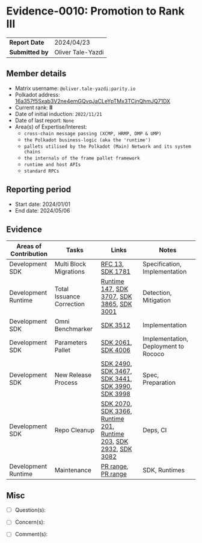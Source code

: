 

# Evidence-0010: Promotion to Rank III

|                 |                                                                                             |
| --------------- | ------------------------------------------------------------------------------------------- |
| **Report Date** | 2024/04/23                                                             |
| **Submitted by**| Oliver Tale-Yazdi                                                                        |


## Member details

- Matrix username: `@oliver.tale-yazdi:parity.io`
- Polkadot address: <a target='_blank' href='https://collectives.statescan.io/#/accounts/16a357f5Sxab3V2ne4emGQvqJaCLeYpTMx3TCjnQhmJQ71DX'>16a357f5Sxab3V2ne4emGQvqJaCLeYpTMx3TCjnQhmJQ71DX</a>
- Current rank: **II**
- Date of initial induction: `2022/11/21`
- Date of last report: `None`
- Area(s) of Expertise/Interest:
	- `cross-chain message passing (XCMP, HRMP, DMP & UMP)`
	- `the Polkadot business-logic (aka the 'runtime')`
	- `pallets utilised by the Polkadot (Main) Network and its system chains`
	- `the internals of the frame pallet framework`
	- `runtime and host APIs`
	- `standard RPCs`


## Reporting period



- Start date: 2024/01/01
- End date: 2024/05/06


## Evidence

|  Areas of Contribution | Tasks  | Links   |Notes   |
|---|---|---|---|
| Development SDK | Multi Block Migrations | <a target="_blank" href="https://github.com/polkadot-fellows/RFCs/pull/13">RFC 13</a>, <a target="_blank" href="https://github.com/paritytech/polkadot-sdk/pull/1781">SDK 1781</a>  | Specification, Implementation | %>
| Development Runtime | Total Issuance Correction | <a target="_blank" href="https://github.com/polkadot-fellows/runtimes/issues/147">Runtime 147</a>, <a target="_blank" href="https://github.com/paritytech/polkadot-sdk/pull/3707">SDK 3707</a>, <a target="_blank" href="https://github.com/paritytech/polkadot-sdk/pull/3865">SDK 3865</a>, <a target="_blank" href="https://github.com/paritytech/polkadot-sdk/pull/3001">SDK 3001</a>  | Detection, Mitigation | %>
| Development SDK | Omni Benchmarker | <a target="_blank" href="https://github.com/paritytech/polkadot-sdk/pull/3512">SDK 3512</a>  | Implementation | %>
| Development SDK | Parameters Pallet | <a target="_blank" href="https://github.com/paritytech/polkadot-sdk/pull/2061">SDK 2061</a>, <a target="_blank" href="https://github.com/paritytech/polkadot-sdk/pull/4006">SDK 4006</a>  | Implementation, Deployment to Rococo | %>
| Development SDK | New Release Process | <a target="_blank" href="https://github.com/paritytech/polkadot-sdk/pull/2490">SDK 2490</a>, <a target="_blank" href="https://github.com/paritytech/polkadot-sdk/pull/3467">SDK 3467</a>, <a target="_blank" href="https://github.com/paritytech/polkadot-sdk/pull/3441">SDK 3441</a>, <a target="_blank" href="https://github.com/paritytech/polkadot-sdk/pull/3990">SDK 3990</a>, <a target="_blank" href="https://github.com/paritytech/polkadot-sdk/pull/3998">SDK 3998</a>  | Spec, Preparation | %>
| Development SDK | Repo Cleanup | <a target="_blank" href="https://github.com/paritytech/polkadot-sdk/pull/2070">SDK 2070</a>, <a target="_blank" href="https://github.com/paritytech/polkadot-sdk/pull/3366">SDK 3366</a>, <a target="_blank" href="https://github.com/polkadot-fellows/runtimes/pull/201">Runtime 201</a>, <a target="_blank" href="https://github.com/polkadot-fellows/runtimes/pull/203">Runtime 203</a>, <a target="_blank" href="https://github.com/paritytech/polkadot-sdk/pull/2932">SDK 2932</a>, <a target="_blank" href="https://github.com/paritytech/polkadot-sdk/pull/3082">SDK 3082</a>  | Deps, CI | %>
| Development Runtime | Maintenance | <a target="_blank" href="https://github.com/paritytech/polkadot-sdk/pulls?q=is%3Apr+author%3Aggwpez+closed%3A%3E2024-01-01+sort%3Aupdated-desc">PR range</a>, <a target="_blank" href="https://github.com/polkadot-fellows/runtimes/pulls?q=is%3Apr+author%3Aggwpez+closed%3A%3E2024-01-01">PR range</a>  | SDK, Runtimes | %>


## Misc

- [ ] Question(s): 

- [ ] Concern(s): 

- [ ] Comment(s):
